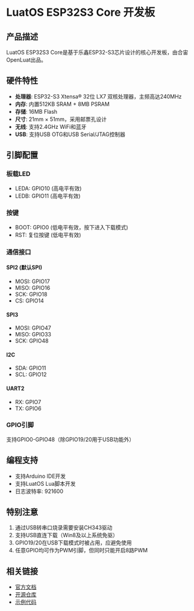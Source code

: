 # LuatOS ESP32S3 Core 开发板

## 产品描述

LuatOS ESP32S3 Core是基于乐鑫ESP32-S3芯片设计的核心开发板，由合宙OpenLuat出品。

## 硬件特性

- **处理器**: ESP32-S3 Xtensa® 32位 LX7 双核处理器，主频高达240MHz
- **内存**: 内置512KB SRAM + 8MB PSRAM
- **存储**: 16MB Flash
- **尺寸**: 21mm × 51mm，采用邮票孔设计
- **无线**: 支持2.4GHz WiFi和蓝牙
- **USB**: 支持USB OTG和USB Serial/JTAG控制器

## 引脚配置

### 板载LED
- LEDA: GPIO10 (高电平有效)
- LEDB: GPIO11 (高电平有效)

### 按键
- BOOT: GPIO0 (低电平有效，按下进入下载模式)
- RST: 复位按键 (低电平有效)

### 通信接口

#### SPI2 (默认SPI)
- MOSI: GPIO17
- MISO: GPIO16
- SCK: GPIO18
- CS: GPIO14

#### SPI3
- MOSI: GPIO47
- MISO: GPIO33
- SCK: GPIO48

#### I2C
- SDA: GPIO11
- SCL: GPIO12

#### UART2
- RX: GPIO7
- TX: GPIO6

### GPIO引脚
支持GPIO0-GPIO48（除GPIO19/20用于USB功能外）

## 编程支持
- 支持Arduino IDE开发
- 支持LuatOS Lua脚本开发
- 日志波特率: 921600

## 特别注意
1. 通过USB转串口烧录需要安装CH343驱动
2. 支持USB直连下载（Win8及以上系统免驱）
3. GPIO19/20在USB下载模式时被占用，应避免使用
4. 任意GPIO均可作为PWM引脚，但同时只能开启8路PWM

## 相关链接
- [官方文档](https://wiki.luatos.com/chips/esp32s3/board.html)
- [开源仓库](https://gitee.com/openLuat/luatos-soc-idf5)
- [示例代码](https://gitee.com/openLuat/LuatOS/tree/master/demo)